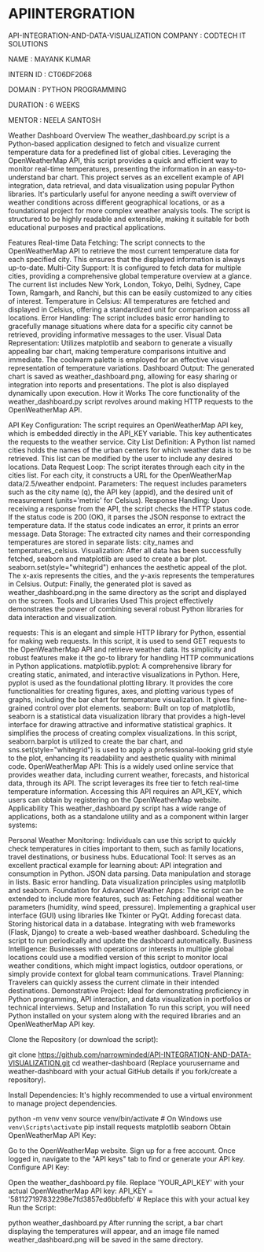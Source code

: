 # APIINTERGRATION
API-INTEGRATION-AND-DATA-VISUALIZATION
COMPANY : CODTECH IT SOLUTIONS

NAME : MAYANK KUMAR

INTERN ID : CT06DF2068

DOMAIN : PYTHON PROGRAMMING

DURATION : 6 WEEKS

MENTOR : NEELA SANTOSH

Weather Dashboard
Overview
The weather_dashboard.py script is a Python-based application designed to fetch and visualize current temperature data for a predefined list of global cities. Leveraging the OpenWeatherMap API, this script provides a quick and efficient way to monitor real-time temperatures, presenting the information in an easy-to-understand bar chart. This project serves as an excellent example of API integration, data retrieval, and data visualization using popular Python libraries. It's particularly useful for anyone needing a swift overview of weather conditions across different geographical locations, or as a foundational project for more complex weather analysis tools. The script is structured to be highly readable and extensible, making it suitable for both educational purposes and practical applications.

Features
Real-time Data Fetching: The script connects to the OpenWeatherMap API to retrieve the most current temperature data for each specified city. This ensures that the displayed information is always up-to-date.
Multi-City Support: It is configured to fetch data for multiple cities, providing a comprehensive global temperature overview at a glance. The current list includes New York, London, Tokyo, Delhi, Sydney, Cape Town, Ramgarh, and Ranchi, but this can be easily customized to any cities of interest.
Temperature in Celsius: All temperatures are fetched and displayed in Celsius, offering a standardized unit for comparison across all locations.
Error Handling: The script includes basic error handling to gracefully manage situations where data for a specific city cannot be retrieved, providing informative messages to the user.
Visual Data Representation: Utilizes matplotlib and seaborn to generate a visually appealing bar chart, making temperature comparisons intuitive and immediate. The coolwarm palette is employed for an effective visual representation of temperature variations.
Dashboard Output: The generated chart is saved as weather_dashboard.png, allowing for easy sharing or integration into reports and presentations. The plot is also displayed dynamically upon execution.
How it Works
The core functionality of the weather_dashboard.py script revolves around making HTTP requests to the OpenWeatherMap API.

API Key Configuration: The script requires an OpenWeatherMap API key, which is embedded directly in the API_KEY variable. This key authenticates the requests to the weather service.
City List Definition: A Python list named cities holds the names of the urban centers for which weather data is to be retrieved. This list can be modified by the user to include any desired locations.
Data Request Loop: The script iterates through each city in the cities list. For each city, it constructs a URL for the OpenWeatherMap data/2.5/weather endpoint.
Parameters: The request includes parameters such as the city name (q), the API key (appid), and the desired unit of measurement (units='metric' for Celsius).
Response Handling: Upon receiving a response from the API, the script checks the HTTP status code. If the status code is 200 (OK), it parses the JSON response to extract the temperature data. If the status code indicates an error, it prints an error message.
Data Storage: The extracted city names and their corresponding temperatures are stored in separate lists: city_names and temperatures_celsius.
Visualization: After all data has been successfully fetched, seaborn and matplotlib are used to create a bar plot. seaborn.set(style="whitegrid") enhances the aesthetic appeal of the plot. The x-axis represents the cities, and the y-axis represents the temperatures in Celsius.
Output: Finally, the generated plot is saved as weather_dashboard.png in the same directory as the script and displayed on the screen.
Tools and Libraries Used
This project effectively demonstrates the power of combining several robust Python libraries for data interaction and visualization.

requests: This is an elegant and simple HTTP library for Python, essential for making web requests. In this script, it is used to send GET requests to the OpenWeatherMap API and retrieve weather data. Its simplicity and robust features make it the go-to library for handling HTTP communications in Python applications.
matplotlib.pyplot: A comprehensive library for creating static, animated, and interactive visualizations in Python. Here, pyplot is used as the foundational plotting library. It provides the core functionalities for creating figures, axes, and plotting various types of graphs, including the bar chart for temperature visualization. It gives fine-grained control over plot elements.
seaborn: Built on top of matplotlib, seaborn is a statistical data visualization library that provides a high-level interface for drawing attractive and informative statistical graphics. It simplifies the process of creating complex visualizations. In this script, seaborn.barplot is utilized to create the bar chart, and sns.set(style="whitegrid") is used to apply a professional-looking grid style to the plot, enhancing its readability and aesthetic quality with minimal code.
OpenWeatherMap API: This is a widely used online service that provides weather data, including current weather, forecasts, and historical data, through its API. The script leverages its free tier to fetch real-time temperature information. Accessing this API requires an API_KEY, which users can obtain by registering on the OpenWeatherMap website.
Applicability
This weather_dashboard.py script has a wide range of applications, both as a standalone utility and as a component within larger systems:

Personal Weather Monitoring: Individuals can use this script to quickly check temperatures in cities important to them, such as family locations, travel destinations, or business hubs.
Educational Tool: It serves as an excellent practical example for learning about:
API integration and consumption in Python.
JSON data parsing.
Data manipulation and storage in lists.
Basic error handling.
Data visualization principles using matplotlib and seaborn.
Foundation for Advanced Weather Apps: The script can be extended to include more features, such as:
Fetching additional weather parameters (humidity, wind speed, pressure).
Implementing a graphical user interface (GUI) using libraries like Tkinter or PyQt.
Adding forecast data.
Storing historical data in a database.
Integrating with web frameworks (Flask, Django) to create a web-based weather dashboard.
Scheduling the script to run periodically and update the dashboard automatically.
Business Intelligence: Businesses with operations or interests in multiple global locations could use a modified version of this script to monitor local weather conditions, which might impact logistics, outdoor operations, or simply provide context for global team communications.
Travel Planning: Travelers can quickly assess the current climate in their intended destinations.
Demonstrative Project: Ideal for demonstrating proficiency in Python programming, API interaction, and data visualization in portfolios or technical interviews.
Setup and Installation
To run this script, you will need Python installed on your system along with the required libraries and an OpenWeatherMap API key.

Clone the Repository (or download the script):

git clone https://github.com/narrowminded/API-INTEGRATION-AND-DATA-VISUALIZATION.git
cd weather-dashboard
(Replace yourusername and weather-dashboard with your actual GitHub details if you fork/create a repository).

Install Dependencies: It's highly recommended to use a virtual environment to manage project dependencies.

python -m venv venv
source venv/bin/activate  # On Windows use `venv\Scripts\activate`
pip install requests matplotlib seaborn
Obtain OpenWeatherMap API Key:

Go to the OpenWeatherMap website.
Sign up for a free account.
Once logged in, navigate to the "API keys" tab to find or generate your API key.
Configure API Key:

Open the weather_dashboard.py file.
Replace 'YOUR_API_KEY' with your actual OpenWeatherMap API key:
API_KEY = '581127197832298e7fd3857ed6bbfefb' # Replace this with your actual key
Run the Script:

python weather_dashboard.py
After running the script, a bar chart displaying the temperatures will appear, and an image file named weather_dashboard.png will be saved in the same directory.
